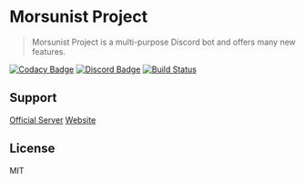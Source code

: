 # Morsunist Project
> Morsunist Project is a multi-purpose Discord bot and offers many new features.

[![Codacy Badge](https://api.codacy.com/project/badge/Grade/99217dff32984be89736992f268a5f87)](https://morsunist-developers.github.io/)
[![Discord Badge](https://discordapp.com/api/guilds/449922196584923138/widget.png)](https://morsunist-developers.github.io/)
[![Build Status](https://travis-ci.com/Kerakso/morsunist-project.svg?token=hKCFqNNuY7YSWVqx8GFy&branch=master)](https://morsunist-developers.github.io/)

## Support

[Official Server](https://discord.gg/GdsbWnd)
[Website](https://morsunist-developers.github.io/)

## License

MIT
